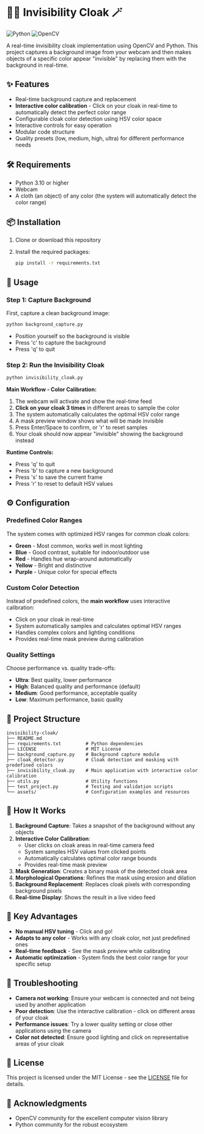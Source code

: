 # 🧙‍♂️ Invisibility Cloak 🪄

![Python](https://img.shields.io/badge/Python-3.10%2B-blue)
![OpenCV](https://img.shields.io/badge/OpenCV-4.8%2B-green)

A real-time invisibility cloak implementation using OpenCV and Python. This project captures a background image from your webcam and then makes objects of a specific color appear "invisible" by replacing them with the background in real-time.

## ✨ Features

- Real-time background capture and replacement
- **Interactive color calibration** - Click on your cloak in real-time to automatically detect the perfect color range
- Configurable cloak color detection using HSV color space
- Interactive controls for easy operation
- Modular code structure
- Quality presets (low, medium, high, ultra) for different performance needs

## 🛠️ Requirements

- Python 3.10 or higher
- Webcam
- A cloth (an object) of any color (the system will automatically detect the color range)

## 📦 Installation

1. Clone or download this repository
2. Install the required packages:

   ```bash
   pip install -r requirements.txt
   ```

## 🚀 Usage

### Step 1: Capture Background

First, capture a clean background image:

```bash
python background_capture.py
```

- Position yourself so the background is visible
- Press 'c' to capture the background
- Press 'q' to quit

### Step 2: Run the Invisibility Cloak

```bash
python invisibility_cloak.py
```

**Main Workflow - Color Calibration:**

1. The webcam will activate and show the real-time feed
2. **Click on your cloak 3 times** in different areas to sample the color
3. The system automatically calculates the optimal HSV color range
4. A mask preview window shows what will be made invisible
5. Press Enter/Space to confirm, or 'r' to reset samples
6. Your cloak should now appear "invisible" showing the background instead

**Runtime Controls:**

- Press 'q' to quit
- Press 'b' to capture a new background
- Press 's' to save the current frame
- Press 'r' to reset to default HSV values

## ⚙️ Configuration

### Predefined Color Ranges

The system comes with optimized HSV ranges for common cloak colors:

- **Green** - Most common, works well in most lighting
- **Blue** - Good contrast, suitable for indoor/outdoor use
- **Red** - Handles hue wrap-around automatically
- **Yellow** - Bright and distinctive
- **Purple** - Unique color for special effects

### Custom Color Detection

Instead of predefined colors, the **main workflow** uses interactive calibration:

- Click on your cloak in real-time
- System automatically samples and calculates optimal HSV ranges
- Handles complex colors and lighting conditions
- Provides real-time mask preview during calibration

### Quality Settings

Choose performance vs. quality trade-offs:

- **Ultra**: Best quality, lower performance
- **High**: Balanced quality and performance (default)
- **Medium**: Good performance, acceptable quality
- **Low**: Maximum performance, basic quality

## 📂 Project Structure

```
invisibility-cloak/
├── README.md
├── requirements.txt         # Python dependencies
├── LICENSE                  # MIT License
├── background_capture.py    # Background capture module
├── cloak_detector.py        # Cloak detection and masking with predefined colors
├── invisibility_cloak.py    # Main application with interactive color calibration
├── utils.py                 # Utility functions
├── test_project.py          # Testing and validation scripts
└── assets/                  # Configuration examples and resources
```

## 🔮 How It Works

1. **Background Capture**: Takes a snapshot of the background without any objects
2. **Interactive Color Calibration**:
   - User clicks on cloak areas in real-time camera feed
   - System samples HSV values from clicked points
   - Automatically calculates optimal color range bounds
   - Provides real-time mask preview
3. **Mask Generation**: Creates a binary mask of the detected cloak area
4. **Morphological Operations**: Refines the mask using erosion and dilation
5. **Background Replacement**: Replaces cloak pixels with corresponding background pixels
6. **Real-time Display**: Shows the result in a live video feed

## 🎯 Key Advantages

- **No manual HSV tuning** - Click and go!
- **Adapts to any color** - Works with any cloak color, not just predefined ones
- **Real-time feedback** - See the mask preview while calibrating
- **Automatic optimization** - System finds the best color range for your specific setup

## 🐞 Troubleshooting

- **Camera not working**: Ensure your webcam is connected and not being used by another application
- **Poor detection**: Use the interactive calibration - click on different areas of your cloak
- **Performance issues**: Try a lower quality setting or close other applications using the camera
- **Color not detected**: Ensure good lighting and click on representative areas of your cloak

## 📜 License

This project is licensed under the MIT License - see the [LICENSE](LICENSE) file for details.

## 🙏 Acknowledgments

- OpenCV community for the excellent computer vision library
- Python community for the robust ecosystem
